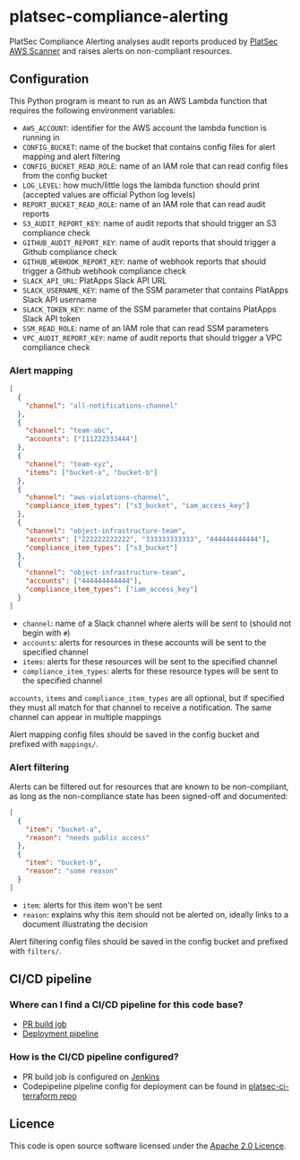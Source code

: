# platsec-compliance-alerting

PlatSec Compliance Alerting analyses audit reports produced by [PlatSec AWS Scanner][scanner] and raises alerts on
non-compliant resources.

## Configuration

This Python program is meant to run as an AWS Lambda function that requires the following environment variables:

- `AWS_ACCOUNT`: identifier for the AWS account the lambda function is running in
- `CONFIG_BUCKET`: name of the bucket that contains config files for alert mapping and alert filtering
- `CONFIG_BUCKET_READ_ROLE`: name of an IAM role that can read config files from the config bucket
- `LOG_LEVEL`: how much/little logs the lambda function should print (accepted values are official Python log levels)
- `REPORT_BUCKET_READ_ROLE`: name of an IAM role that can read audit reports
- `S3_AUDIT_REPORT_KEY`: name of audit reports that should trigger an S3 compliance check
- `GITHUB_AUDIT_REPORT_KEY`: name of audit reports that should trigger a Github compliance check
- `GITHUB_WEBHOOK_REPORT_KEY`: name of webhook reports that should trigger a Github webhook compliance check
- `SLACK_API_URL`: PlatApps Slack API URL
- `SLACK_USERNAME_KEY`: name of the SSM parameter that contains PlatApps Slack API username
- `SLACK_TOKEN_KEY`: name of the SSM parameter that contains PlatApps Slack API token
- `SSM_READ_ROLE`: name of an IAM role that can read SSM parameters
- `VPC_AUDIT_REPORT_KEY`: name of audit reports that should trigger a VPC compliance check

### Alert mapping

```json
[
  {
    "channel": "all-notifications-channel"
  },
  {
    "channel": "team-abc",
    "accounts": ["111222333444"]
  },
  {
    "channel": "team-xyz",
    "items": ["bucket-a", "bucket-b"]
  },
  {
    "channel": "aws-violations-channel",
    "compliance_item_types": ["s3_bucket", "iam_access_key"]
  },
  {
    "channel": "object-infrastructure-team",
    "accounts": ["222222222222", "333333333333", "444444444444"],
    "compliance_item_types": ["s3_bucket"]
  },
  {
    "channel": "object-infrastructure-team",
    "accounts": ["444444444444"],
    "compliance_item_types": ["iam_access_key"]
  }
]
```

- `channel`: name of a Slack channel where alerts will be sent to (should not begin with `#`)
- `accounts`: alerts for resources in these accounts will be sent to the specified channel
- `items`: alerts for these resources will be sent to the specified channel
- `compliance_item_types`: alerts for these resource types will be sent to the specified channel

`accounts`, `items` and `compliance_item_types` are all optional, but if specified they must all match for that
channel to receive a notification. The same channel can appear in multiple mappings

Alert mapping config files should be saved in the config bucket and prefixed with `mappings/`.

### Alert filtering

Alerts can be filtered out for resources that are known to be non-compliant, as long as the non-compliance state has
been signed-off and documented:

```json
[
  {
    "item": "bucket-a",
    "reason": "needs public access"
  },
  {
    "item": "bucket-b",
    "reason": "some reason"
  }
]
```

- `item`: alerts for this item won't be sent
- `reason`: explains why this item should not be alerted on, ideally links to a document illustrating the decision

Alert filtering config files should be saved in the config bucket and prefixed with `filters/`.

## CI/CD pipeline

### Where can I find a CI/CD pipeline for this code base?

* [PR build job](https://build.tax.service.gov.uk/job/platform-security/job/platsec-compliance-alerting-pr-builder)
* [Deployment pipeline](https://eu-west-2.console.aws.amazon.com/codesuite/codepipeline/pipelines/compliance-alerting/view?region=eu-west-2)

### How is the CI/CD pipeline configured?

* PR build job is configured on [Jenkins](https://build.tax.service.gov.uk/job/platform-security/job/platsec-compliance-alerting-pr-builder)
* Codepipeline pipeline config for deployment can be found in [platsec-ci-terraform repo](https://github.com/hmrc/platsec-ci-terraform/blob/main/pipelines.tf#L21)

## Licence

This code is open source software licensed under the [Apache 2.0 Licence][licence].

[scanner]: https://github.com/hmrc/platsec-aws-scanner
[licence]: http://www.apache.org/licenses/LICENSE-2.0.html

